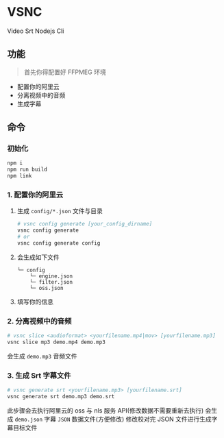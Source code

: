 # VSNC

Video Srt Nodejs Cli

## 功能

> 首先你得配置好 FFPMEG 环境

- 配置你的阿里云
- 分离视频中的音频
- 生成字幕

## 命令

### 初始化

```bash
npm i
npm run build
npm link
```

### 1. 配置你的阿里云

1. 生成 `config/*.json` 文件与目录

   ```bash
   # vsnc config generate [your_config_dirname]
   vsnc config generate
   # or
   vsnc config generate config
   ```

2. 会生成如下文件

   ```
   └─ config
       └─ engine.json
       └─ filter.json
       └─ oss.json
   ```

3. 填写你的信息

### 2. 分离视频中的音频

```bash
# vsnc slice <audioformat> <yourfilename.mp4|mov> [yourfilename.mp3]
vsnc slice mp3 demo.mp4 demo.mp3
```

会生成 `demo.mp3` 音频文件

### 3. 生成 Srt 字幕文件

```bash
# vsnc generate srt <yourfilename.mp3> [yourfilename.srt]
vsnc generate srt demo.mp3 demo.srt
```

此步骤会去执行阿里云的 oss 与 nls 服务 API(修改数据不需要重新去执行)
会生成 `demo.json` 字幕 `JSON` 数据文件(方便修改)
修改校对完 JSON 文件进行生成字幕目标文件
